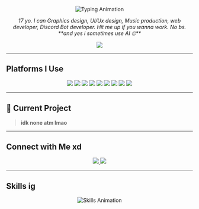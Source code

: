 <!-- Profile README.md -->

<p align="center">
  <img src="https://readme-typing-svg.herokuapp.com?font=Fira+Code&size=30&duration=3000&pause=1000&color=D1D5DB&center=true&vCenter=true&width=500&lines=yo+im+fearrr;Graphics+Designer;UI%2FUX+Designer;Music+Producer;Web+Developer;Discord+Bot+Developer" alt="Typing Animation" />
</p>
<p align="center">
  <em>17 yo. I can Graphics design, UI/Ux design, Music production, web developer, Discord Bot developer. Hit me up if you wanna work. No bs. **and yes i sometimes use AI 🙄**</em>
</p>

<p align="center">
  <img src="https://skillicons.dev/icons?i=html,css,js,react,typescript,python,nodejs&theme=dark" />
</p>

---

## Platforms I Use

<p align="center">
  <img src="https://img.shields.io/badge/Codeanywhere-16181b?style=for-the-badge&logo=Codeanywhere&logoColor=d1d5db" />
  <img src="https://img.shields.io/badge/VSCode%20Web-1b1d21?style=for-the-badge&logo=visualstudiocode&logoColor=d1d5db" />
  <img src="https://img.shields.io/badge/GitHub%20Codespaces-272a30?style=for-the-badge&logo=github&logoColor=d1d5db" />
  <img src="https://img.shields.io/badge/Google%20Colab-202124?style=for-the-badge&logo=googlecolab&logoColor=d1d5db" />
  <img src="https://img.shields.io/badge/Google%20AI%20Studio-42454c?style=for-the-badge&logo=google&logoColor=d1d5db" />
  <img src="https://img.shields.io/badge/ChatGPT-535863?style=for-the-badge&logo=openai&logoColor=d1d5db" />
  <img src="https://img.shields.io/badge/Gemini-272a30?style=for-the-badge&logo=google&logoColor=d1d5db" />
  <img src="https://img.shields.io/badge/Claude-42454c?style=for-the-badge&logoColor=d1d5db" />
  <img src="https://img.shields.io/badge/Grok-1b1d21?style=for-the-badge&logoColor=d1d5db" />
</p>

---

## 📌 Current Project
> **idk none atm lmao**

---

## Connect with Me xd

<p align="center">
  <a href="https://discord.com/users/yourdiscordid" target="_blank">
    <img src="https://img.shields.io/badge/Discord-.fearrr-272a30?style=for-the-badge&logo=discord&logoColor=d1d5db" />
  </a>
  <a href="https://www.instagram.com/swrlzxx" target="_blank">
    <img src="https://img.shields.io/badge/Instagram-@swrlzxx-1b1d21?style=for-the-badge&logo=instagram&logoColor=d1d5db" />
  </a>
</p>

---

## Skills ig

<p align="center">
  <img src="https://readme-typing-svg.herokuapp.com?font=Fira+Code&size=22&duration=2500&pause=500&color=D1D5DB&center=true&vCenter=true&width=600&lines=HTML+%26+CSS;JavaScript+%26+TypeScript;React+%26+Node.js;Python;UI%2FUX+Design;Music+Production;Discord+Bot+Dev;Quantum+Computing+Enthusiast" alt="Skills Animation" />
</p>
